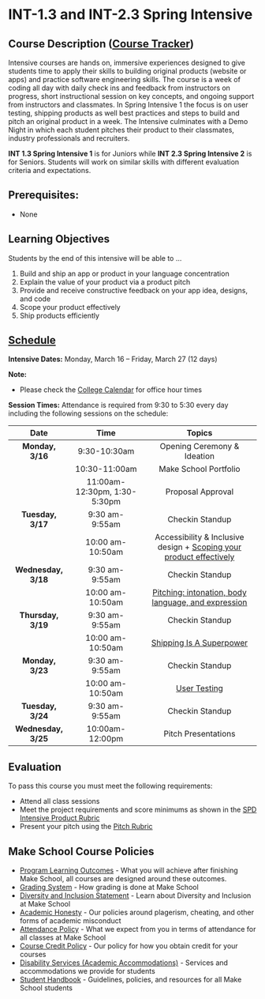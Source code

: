 # INT-1.3 and INT-2.3 Spring Intensive

## Course Description ([Course Tracker](https://docs.google.com/spreadsheets/d/1VwXNWcWpcLQuZCEwvPO1_W0JiarsNiL0nBzUZZEyAGQ/edit#gid=0))

Intensive courses are hands on, immersive experiences designed to give students time to apply their skills to building original products (website or apps) and practice software engineering skills. The course is a week of coding all day with daily check ins and feedback from instructors on progress, short instructional session on key concepts, and ongoing support from instructors and classmates. In Spring Intensive 1 the focus is on user testing, shipping products as well best practices and steps to build and pitch an original product in a week. The Intensive culminates with a Demo Night in which each student pitches their product to their classmates, industry professionals and recruiters.

**INT 1.3 Spring Intensive 1** is for Juniors while **INT 2.3 Spring Intensive 2** is for Seniors. Students will work on similar skills with different evaluation criteria and expectations.

## Prerequisites:

- None

## Learning Objectives

Students by the end of this intensive will be able to ...

1. Build and ship an app or product in your language concentration
1. Explain the value of your product via a product pitch
1. Provide and receive constructive feedback on your app idea, designs, and code
1. Scope your product effectively
1. Ship products efficiently

## [Schedule](https://calendar.google.com/calendar/b/1/r/week/2020/3/16?tab=mc)

**Intensive Dates:** Monday, March 16 – Friday, March 27 (12 days)

**Note:**
- Please check the [College Calendar](https://calendar.google.com/calendar/b/1/r/week/2020/3/16?tab=mc) for office hour times

**Session Times:**
Attendance is required from 9:30 to 5:30 every day including the following sessions on the schedule:


|          Date        |    Time    |             Topics                    |
:---------------------:|:----------:|:------------------------------:|
| **Monday, 3/16**     |  9:30-10:30am | Opening Ceremony & Ideation        |
|                      |  10:30-11:00am | Make School Portfolio             | 
|                      |  11:00am-12:30pm, 1:30-5:30pm | Proposal Approval  |
| **Tuesday, 3/17**    | 9:30 am-9:55am | Checkin Standup                   |
| |  10:00 am-10:50am | Accessibility & Inclusive design + [Scoping your product effectively]                    |
| **Wednesday, 3/18**  | 9:30 am-9:55am | Checkin Standup                   |
| | 10:00 am-10:50am | [Pitching: intonation, body language, and expression]                            |
| **Thursday, 3/19**   | 9:30 am-9:55am | Checkin Standup                   |
| | 10:00 am-10:50am | [Shipping Is A Superpower]      |
| **Monday, 3/23**     | 9:30 am-9:55am | Checkin Standup                   |
| | 10:00 am-10:50am | [User Testing]                                 |
| **Tuesday, 3/24**    | 9:30 am-9:55am | Checkin Standup                   |
| **Wednesday, 3/25**    | 10:00am-12:00pm  | Pitch Presentations                   |

[Intensive Kickoff: Trends in Tech & Ideation]: Lessons/01-intensive-kickoff.md
[Team Formation]: Lessons/02-team-formation.md
[Scoping your product effectively]: https://docs.google.com/presentation/d/1t6ydxhxKYdPg7R5n438EEhorI9GzJPKkVmxC5SuEtlA/edit?usp=sharing
[Amazing Keynote Speeches]: Lessons/04-amazing-keynote-speeches.md
[Pitching: intonation, body language, and expression]: Lessons/05-public-speaking.md
[Shipping Is A Superpower]: Lessons/06-ship-all-the-things.md
[Intensive Product Pitches Round 1]: Lessons/07-product-pitches-1.md
[User Testing]: Lessons/08-user-testing-2.md
[Intensive Product Pitches Round 2]: Lessons/09-product-pitches-2.md
[Pitch Finalist Practice & Voting]: Lessons/10-pitch-finalist.md
[Proposal Kickoff]: Lessons/11-proposal-kickoff.md
[REQUIRED: Proposal Approval]: Lessons/12-required-proposal-approval.md


## Evaluation
To pass this course you must meet the following requirements:

- Attend all class sessions
- Meet the project requirements and score minimums as shown in the [SPD Intensive Product Rubric](https://docs.google.com/document/d/1IOQDmohLBEBT-hyr-2vgw1mbZUNsq3fHxVfH0oRmVt0/edit)
- Present your pitch using the [Pitch Rubric](https://docs.google.com/document/d/1pdtRdgVISE07fFc8oBi5hCnLkwBQDFG5_3f79aDV1WU/preview)

## Make School Course Policies

- [Program Learning Outcomes](https://make.sc/program-learning-outcomes) - What you will achieve after finishing Make School, all courses are designed around these outcomes.
- [Grading System](https://make.sc/grading-system) - How grading is done at Make School
- [Diversity and Inclusion Statement](https://make.sc/diversity-and-inclusion-statement) - Learn about Diversity and Inclusion at Make School
- [Academic Honesty](https://make.sc/academic-honesty-policy) - Our policies around plagerism, cheating, and other forms of academic misconduct 
- [Attendance Policy](https://make.sc/attendance-policy) - What we expect from you in terms of attendance for all classes at Make School
- [Course Credit Policy](https://make.sc/course-credit-policy) - Our policy for how you obtain credit for your courses
- [Disability Services (Academic Accommodations)](https://make.sc/disability-services) - Services and accommodations we provide for students
- [Student Handbook](https://make.sc/student-handbook) - Guidelines, policies, and resources for all Make School students